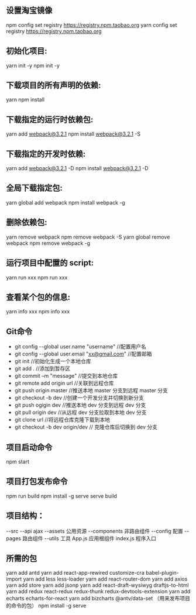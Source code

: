 ## 设置淘宝镜像
npm config set registry https://registry.npm.taobao.org
yarn config set registry https://registry.npm.taobao.org
## 初始化项目:
yarn init -y
npm init -y
## 下载项目的所有声明的依赖:
yarn
npm install
## 下载指定的运行时依赖包:
yarn add webpack@3.2.1
npm install webpack@3.2.1 -S
## 下载指定的开发时依赖:
yarn add webpack@3.2.1 -D
npm install webpack@3.2.1 -D
## 全局下载指定包:
yarn global add webpack
npm install webpack -g
## 删除依赖包:
yarn remove webpack
npm remove webpack -S
yarn global remove webpack
npm remove webpack -g
## 运行项目中配置的 script:
yarn run xxx
npm run xxx
## 查看某个包的信息:
yarn info xxx
npm info xxx
## Git命令
* git config --global user.name "username" //配置用户名
* git config --global user.email "xx@gmail.com" //配置邮箱
* git init //初始化生成一个本地仓库
* git add . //添加到暂存区
* git commit –m "message" //提交到本地仓库
* git remote add origin url //关联到远程仓库
* git push origin master //推送本地 master 分支到远程 master 分支
* git checkout -b dev //创建一个开发分支并切换到新分支
* git push ogigin dev //推送本地 dev 分支到远程 dev 分支
* git pull origin dev //从远程 dev 分支拉取到本地 dev 分支
* git clone url //将远程仓库克隆下载到本地
* git checkout -b dev origin/dev // 克隆仓库后切换到 dev 分支
## 项目启动命令
npm start
## 项目打包发布命令
npm run build
npm install -g serve
serve build
## 项目结构：
--src
    --api			ajax
    --assets		公用资源
    --components		非路由组件
    --config		配置
    --pages		路由组件
    --utils			工具
    App.js			应用根组件
    index.js			程序入口
## 所需的包
yarn add antd
yarn add react-app-rewired customize-cra babel-plugin-import
yarn add less less-loader
yarn add react-router-dom
yarn add axios
yarn add store
yarn add jsonp
yarn add react-draft-wysiwyg draftjs-to-html
yarn add redux react-redux redux-thunk redux-devtools-extension
yarn add echarts echarts-for-react
yarn add bizcharts @antv/data-set
（用来发布项目的命令的包）
npm install -g serve